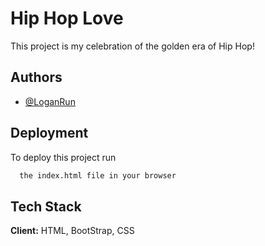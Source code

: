 
# Hip Hop Love

This project is my celebration of the golden era of Hip Hop!


## Authors

- [@LoganRun](https://github.com/loganrun/HipHopLove)


## Deployment

To deploy this project run

```bash
  the index.html file in your browser
```


## Tech Stack

**Client:** HTML, BootStrap, CSS 



